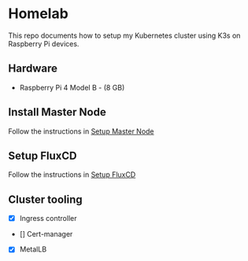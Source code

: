 # Homelab

This repo documents how to setup my Kubernetes cluster using K3s on Raspberry Pi devices.

## Hardware

- Raspberry Pi 4 Model B - (8 GB)

## Install Master Node

Follow the instructions in [Setup Master Node](./docs/SetupMasterNode.md)

## Setup FluxCD

Follow the instructions in [Setup FluxCD](./docs/SetupFluxCD.md)

## Cluster tooling

- [x] Ingress controller
- [] Cert-manager
- [x] MetalLB
